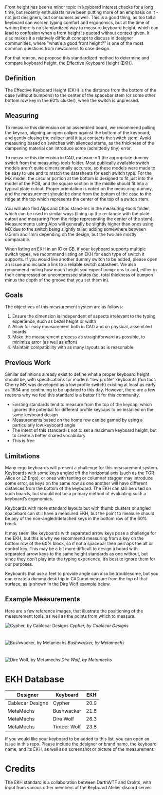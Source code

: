 Front height has been a minor topic in keyboard interest checks for a long time, but recently enthusiasts have been putting more of an emphasis on it - not just designers, but consumers as well. This is a good thing, as too tall a keyboard can worsen typing comfort and ergonomics, but at the time of writing there is no standardized way to measure keyboard height, which can lead to confusion when a front height is quoted without context given. It also makes it a relatively difficult concept to discuss in designer communities, where "what's a good front height?" is one of the most common questions from newcomers to case design.

For that reason, we propose this standardized method to determine and compare keyboard height, the Effective Keyboard Height (EKH).

## Definition
The Effective Keyboard Height (EKH) is the distance from the bottom of the case (without bumpons) to the center of the spacebar stem (or some other bottom row key in the 60% cluster), when the switch is unpressed.

## Measuring
To measure this dimension on an assembled board, we recommend pulling the keycap, aligning an open caliper against the bottom of the keyboard, and gently closing the caliper until it just contacts the switch stem. Avoid measuring based on switches with silenced stems, as the thickness of the dampening material can introduce some (admittedly tiny) error.

To measure this dimension in CAD, measure off the appropriate dummy switch from the measuring-tools folder. Most publically available switch models aren't quite dimensionally accurate, so these models were made to be easy to use and to match the datasheets for each switch type. For the MX model, the circular portion at the bottom is designed to fit just into the model of the PCB, and the square section in the middle should fit into a typical plate cutout. Proper orientation is noted on the measuring dummy, and the measurement should be done from the bottom of the case to the ridge at the top which represents the center of the top of a switch stem.

You will also find Alps and Choc stand-ins in the measuring-tools folder, which can be used in similar ways (lining up the rectangle with the plate cutout and measuring from the ridge representing the center of the stem). Measurements using Alps will generally be slightly higher than ones using MX due to the switch being slightly taller, adding somewhere between 0.5mm and 1mm depending on the design, but the two are mostly comparable.

When listing an EKH in an IC or GB, if your keyboard supports multiple switch types, we recommend listing an EKH for each type of switch it supports. If you would like another dummy switch to be added, please open an issue and include a link to a reliable switch datasheet. We also recommend noting how much height you expect bump-ons to add, either in their compressed on uncompressed states (so, total thickness of bumpon minus the depth of the groove that you set them in).

## Goals
The objectives of this measurement system are as follows:
1. Ensure the dimension is independent of aspects irrelevant to the typing experience, such as bezel height or width
1. Allow for easy measurement both in CAD and on physical, assembled boards
1. Make the measurement process as straightforward as possible, to minimize error (as well as effort)
1. Maintain compatibility with as many layouts as is reasonable

## Previous Work
Similar definitions already exist to define what a proper keyboard height should be, with specifications for modern “low profile” keyboards (fun fact: Cherry MX was developed as a low profile switch) existing at least as early as 1984 and continuing to be updated to this day. However, there are a few reasons why we feel this standard is a better fit for this community.
* Existing standards tend to measure from the top of the keycap, which ignores the potential for different profile keycaps to be installed on the same keyboard design
* Measurements based on the home row can be gamed by using a particularly low keyboard angle
* The intent of this standard is not to set a maximum keyboard height, but to create a better shared vocabulary
* This is free

## Limitations
Many ergo keyboards will present a challenge for this measurement system. Keyboards with some keys angled off the horizontal axis (such as the TGR Alice or LZ Ergo), or ones with tenting or columnar stagger may introduce some error, as keys on the same row as one another will have different distances from the bottom of the keyboard. The EKH can still be used on such boards, but should not be a primary method of evaluating such a keyboard’s ergonomics.

Keyboards with more standard layouts but with thumb clusters or angled spacebars can still have a measured EKH, but the point to measure should be any of the non-angled/detached keys in the bottom row of the 60% block.

It may seem like keyboards with separated arrow keys pose a challenge for the EKH, but this is why we recommend measuring from a key on the bottom row of the 60% block, so if not a spacebar then perhaps the alt or control key. This may be a bit more difficult to design a board with separated arrow keys to the same height standards as one without, but since they don’t play into the typing experience, it’s best to ignore them for our purposes.

Keyboards that use a feet to provide angle can also be troublesome, but you can create a dummy desk top in CAD and measure from the top of that surface, as is shown in the Dire Wolf example below.

## Example Measurements

Here are a few reference images, that illustrate the positioning of the measurement tools, as well as the points from which to measure.

![Cypher, by Cablecar Designs](https://i.imgur.com/YRlJnds.png)
*Cypher, by Cablecar Designs*
# 

![Bushwacker, by Metamechs](https://i.imgur.com/BbJp7pk.png)
*Bushwacker, by Metamechs*
# 

![Dire Wolf, by Metamechs](https://i.imgur.com/WNKLEOg.png)
*Dire Wolf, by Metamechs*
#
# EKH Database
Designer | Keyboard | EKH
------------ | ------------ | -------------
Cablecar Designs | Cypher | 20.9
MetaMechs | Bushwacker | 21.8
MetaMechs | Dire Wolf | 26.3
MetaMechs | Timber Wolf | 23.8

If you would like your keyboard to be added to this list, you can open an issue in this repo. Please include the designer or brand name, the keyboard name, and its EKH, as well as a screenshot or picture of the measurement.

# Credits
The EKH standard is a collaboration between DarthWTF and Crokto, with input from various other members of the Keyboard Atelier discord server.

